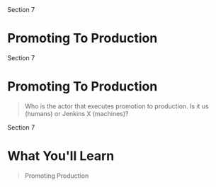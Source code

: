 <!-- .slide: class="center" -->
<div class="eyebrow">Section 7</div>

# Promoting To Production


<!-- .slide: class="light" -->
<div class="eyebrow">Section 7</div>

# Promoting To Production

> Who is the actor that executes promotion to production. Is it us (humans) or Jenkins X (machines)?


<!-- .slide: class="light" -->
<div class="eyebrow">Section 7</div>

# What You'll Learn

> Promoting Production
